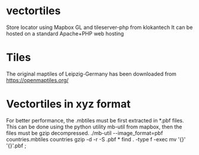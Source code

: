 # vectortiles
Store locator using Mapbox GL and tileserver-php from klokantech
It can be hosted on a standard Apache+PHP web hosting

# Tiles
The original maptiles of Leipzig-Germany has been downloaded from https://openmaptiles.org/

# Vectortiles in xyz format
For better performance, the .mbtiles must be first extracted in *.pbf files. This can be done using the python utility mb-util from mapbox, then the files must be gzip decompressed.
./mb-util --image_format=pbf countries.mbtiles countries
gzip -d -r -S .pbf *
find . -type f -exec mv '{}' '{}'.pbf \;
